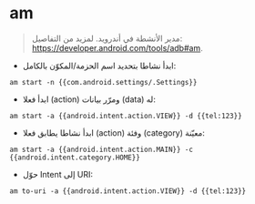 # am

> مدير الأنشطة في أندرويد.
> لمزيد من التفاصيل: <https://developer.android.com/tools/adb#am>.

- ابدأ نشاطا بتحديد اسم الحزمة/المكوّن بالكامل:

`am start -n {{com.android.settings/.Settings}}`

- ابدأ فعلا (action) ومرّر بيانات (data) له:

`am start -a {{android.intent.action.VIEW}} -d {{tel:123}}`

- ابدأ نشاطا يطابق فعلا (action) وفئة (category) معيّنة:

`am start -a {{android.intent.action.MAIN}} -c {{android.intent.category.HOME}}`

- حوّل Intent إلى URI:

`am to-uri -a {{android.intent.action.VIEW}} -d {{tel:123}}`
